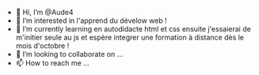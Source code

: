 - 👋 Hi, I’m @Aude4
- 👀 I’m interested in l'apprend du dévelow web !
- 🌱 I’m currently learning en autodidacte html et css ensuite j'essaierai de m'initier seule au js et espère integrer une formation à distance dès le mois d'octobre !
- 💞️ I’m looking to collaborate on ...
- 📫 How to reach me ...

<!---
Aude4/Aude4 is a ✨ special ✨ repository because its `README.md` (this file) appears on your GitHub profile.
You can click the Preview link to take a look at your changes.
--->
